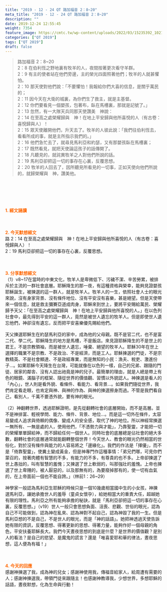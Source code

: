 ```yaml
---
title: "2019 - 12 - 24 QT 路加福音 2：8~20"
meta_title: "2019 - 12 - 24 QT 路加福音 2：8~20"
description: ""
date: 2019-12-24 12:55:45
weight: 7354
feature_image: https://cmtc.tw/wp-content/uploads/2022/03/15235392_10211799862337740_180693556567566654_o-1.webp
categories: ["QT 2019"]
tags: ["QT 2019"]
draft: false
---
```


<blockquote>路加福音 2：8~20<br />
2：8 在伯利恆之野地裏有牧羊的人，夜間按著更次看守羊群。<br />
2：9 有主的使者站在他們旁邊，主的榮光四面照著他們；牧羊的人就甚懼怕。<br />
2：10 那天使對他們說：「不要懼怕！我報給你們大喜的信息，是關乎萬民的；<br />
2：11 因今天在大衛的城裏，為你們生了救主，就是主基督。<br />
2：12 你們要看見一個嬰孩，包著布，臥在馬槽裏，那就是記號了。」<br />
2：13 忽然，有一大隊天兵同那天使讚美　神說：<br />
2：14 在至高之處榮耀歸與　神！在地上平安歸與他所喜悅的人（有古卷：喜悅歸與人）！<br />
2：15 眾天使離開他們，升天去了。牧羊的人彼此說：「我們往伯利恆去，看看所成的事，就是主所指示我們的。」<br />
2：16 他們急忙去了，就尋見馬利亞和約瑟，又有那嬰孩臥在馬槽裏；<br />
2：17 既然看見，就把天使論這孩子的話傳開了。<br />
2：18 凡聽見的，就詫異牧羊之人對他們所說的話。<br />
2：19 馬利亞卻把這一切的事存在心裏，反覆思想。<br />
2：20 牧羊的人回去了，因所聽見所看見的一切事，正如天使向他們所說的，就歸榮耀與　神，讚美他。</blockquote><br />
&nbsp;<br />
<br />
&nbsp;<br />
<br />
<span style="color: #ff6600;"><strong>1. </strong><strong>經文誦讀</strong></span><br />
<br />
<span style="color: #ff6600;"><strong> </strong></span><br />
<br />
<span style="color: #ff6600;"><strong>2. 今天默想</strong><strong>經文<br />
</strong></span>路 2：14 在至高之處榮耀歸與　神！在地上平安歸與他所喜悅的人（有古卷：喜悅歸與人）！<br />
2：19 馬利亞卻把這一切的事存在心裏，反覆思想。<br />
<br />
&nbsp;<br />
<br />
<span style="color: #ff6600;"><strong>3. 分享默想經文<br />
</strong></span>（1）v8~17在當時的中東文化，牧羊人是卑微低下、污穢不潔、辛苦勞累，被排斥於主流的一群社會底層。耶穌降生的那一夜，有這種資格與榮幸，能夠見證嬰孩耶穌誕生，被揀選的這一群人，就是牧羊人。牧羊人的一生，依照社會人士的眼光來說，沒有身家背景、沒有條件地位、沒有平安沒有喜樂，甚是絕望。但是天使帶來一個信息，就是救主彌賽亞道成肉身，耶穌來到世上，要將平安賜給萬民、榮耀歸予天父：「在至高之處榮耀歸與　神！在地上平安歸與他所喜悅的人。」在以色列社會中，最先得到平安的這一群人，竟然是被世人遺忘的牧羊人。但是即使世人遺忘他們，神卻沒有遺忘，反而把平安喜樂優先賜給他們。<br />
<br />
天父揀選耶穌生在約瑟馬利亞的家中，成為他的父母親。既不是官二代，也不是富二代、學二代。耶穌降生的地方是馬槽，不是飯店。來見證耶穌降生的不是世上的君王，不是宗教領袖，而是被世人遺忘，唾棄、絕望的牧羊人。耶穌30年在世上選擇的職業不是宗教、不是政治、不是經濟，而是工人。耶穌揀選的門徒，不是宗教精英、不是社會顯達、不是政經專業，而是無知的小民：漁夫、稅吏、激進份子…。如果耶穌今天降生在台灣，可能就像在以色列一樣，自己的兄弟、跟隨的門徒、居家的鄰舎、沒有人認出祂竟是神的兒子。最簡單的理由，就是人總是帶上有色的眼鏡、滿腦子的框架、隨從世界的價值觀、習慣以外貌認人。神揀選是看人的「內心」，世人則是看外貌、看條件、看能力、看背景…。如果我們隨從世界，我們肯定看走眼，也肯定與神、與神的作為、與神的揀選擦身而過。不管是我們看自己，看別人，千萬不要憑外貌，要有神的眼光。<br />
<br />
（2）神翻轉世界，透過耶穌證明，是先從翻轉社會的底層開始，而不是高層。並不是神排富、輕視學問、能力、條件、背景、地位…。而是這一切外在條件，太容易變成人追求與倚頼的偶像、變成人的安全感，取代了神的地位。所以神經常揀選一無所有、一無是處的人，使用他們，「不憑勢力與才能」，乃靠聖靈，才能把一切的榮耀單單歸給神，而不歸給任何一個世人。同時社會的底層總是佔社會的絕大多數，翻轉社會的底層通常就能翻轉整個世界！今天世人、教會的眼光仍然相當的世俗化，對於沒有條件與能力的人容易將之「邊緣化」。我們的作法是「擇優」，而不是「倚靠聖靈」，使糞土變成黃金，但是神專門作這種事情：「弟兄們哪，可見你們蒙召的，按著肉體有智慧的不多，有能力的不多，有尊貴的也不多。上帝卻揀選了世上愚拙的，叫有智慧的羞愧；又揀選了世上軟弱的，叫那強壯的羞愧。上帝也揀選了世上卑賤的，被人厭惡的，以及那無有的，為要廢掉那有的，使一切有血氣的，在上帝面前一個也不能自誇。」（林前1：26~29）<br />
<br />
神學家一般認為馬利亞生耶穌的時候只是一個10幾歲相當國中生的小女孩，神揀選馬利亞，讓她承擔世人的羞辱（童貞女懷孕），給她相當大的重責大任，超越她有限的理性。馬利亞之所有能夠承擔的秘訣，就是「馬利亞卻把這一切的事存在心裏，反覆思想。」（v19）世人一般只會思想負面、沮喪、悲觀、世俗的眼光，認為自己不可能做到，認為神在亂來、認為神對不起自己，認為神毀了我的一生。但是馬利亞想的不是自己，不是世人的眼光，而是「神的話語」。她把神透過天使告訴她有限的資訊，反覆思想、得著更新的思想、得著力量，能夠作好一個母親的角色，平安扶養耶穌長大。我們今天晝夜思想的到底是什麼？是世界的價值觀？是別人的看法？是自己的慾望、是魔鬼的謊言？還是「唯喜愛耶和華的律法，晝夜思想，這人便為有福！」<br />
<br />
&nbsp;<br />
<br />
<span style="color: #ff6600;"><strong>4. 今天的回應<br />
</strong></span>感謝神揀選了我，成為神的兒女；感謝神使用我，傳福音給家人，給周遭有需要的人；感謝神揀選我，帶領門徒來跟隨主！也感謝神教導我，少想世界，多想耶穌的話語，晝夜默想，化為生命與行動！<br />
<br />
&nbsp;
        